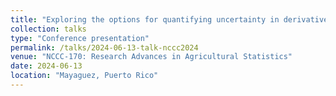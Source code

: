 ```yaml
---
title: "Exploring the options for quantifying uncertainty in derivatives of splines"
collection: talks
type: "Conference presentation"
permalink: /talks/2024-06-13-talk-nccc2024
venue: "NCCC-170: Research Advances in Agricultural Statistics"
date: 2024-06-13
location: "Mayaguez, Puerto Rico"
---
```

